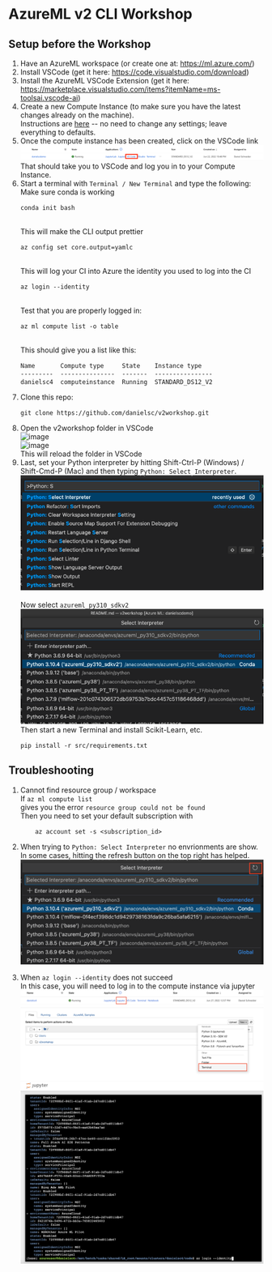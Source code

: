 # AzureML v2 CLI Workshop

## Setup before the Workshop

1. Have an AzureML workspace (or create one at: https://ml.azure.com/) 
2. Install VSCode (get it here: https://code.visualstudio.com/download)
3. Install the AzureML VSCode Extension (get it here: https://marketplace.visualstudio.com/items?itemName=ms-toolsai.vscode-ai)
2. Create a new Compute Instance (to make sure you have the latest changes already on the machine). <br>Instructions are [here](https://docs.microsoft.com/en-us/azure/machine-learning/how-to-create-manage-compute-instance?tabs=azure-studio#create) -- no need to change any settings; leave everything to defaults.
2. Once the compute instance has been created, click on the VSCode link
    <br>![](img/vscode-launch.png)
    <br>That should take you to VSCode and log you in to your Compute Instance.
2. Start a terminal with `Terminal / New Terminal` and type the following:
    <br>Make sure conda is working
    ```
    conda init bash
    ```
    <br>This will make the CLI output prettier
    ```
    az config set core.output=yamlc
    ```
    <br>This will log your CI into Azure the identity you used to log into the CI 
    ```
    az login --identity
    ```
    <br>Test that you are properly logged in:
    ```
    az ml compute list -o table
    ```
    <br>This should give you a list like this:
    ```
    Name       Compute type     State    Instance type
    ---------  ---------------  -------  ----------------
    danielsc4  computeinstance  Running  STANDARD_DS12_V2
    ```
7. Clone this repo:
    ```
    git clone https://github.com/danielsc/v2workshop.git
    ```
8. Open the v2workshop folder in VSCode
   <br>![image](https://user-images.githubusercontent.com/8079390/176018992-fe0d79b0-f9f9-4301-b42f-e995d86abe8c.png)
   <br>![image](https://user-images.githubusercontent.com/8079390/176017698-4521374c-4563-4ee4-a1b1-c6d5f6ba2d9f.png)
   <br>This will reload the folder in VSCode
2. Last, set your Python interpreter by hitting Shift-Ctrl-P (Windows) / Shift-Cmd-P (Mac) and then typing `Python: Select Interpreter`. 
    <br>![](img/select-interpreter.png)
    <br>
    <br>Now select `azureml_py310_sdkv2`
    <br>![](img/azureml_py310_sdkv2.png)
    <br>Then start a new Terminal and install Scikit-Learn, etc.
    ```
    pip install -r src/requirements.txt 
    ```
## Troubleshooting
1. Cannot find resource group / workspace
    <br>If `az ml compute list`
    <br>gives you the error `resource group could not be found`
    <br>Then you need to set your default subscription with 
    ```
        az account set -s <subscription_id>
    ```
2. When trying to `Python: Select Interpreter` no envrionments are show.
    <br>In some cases, hitting the refresh button on the top right has helped.
    <br>![](img/refresh_environments.png)

2. When `az login --identity` does not succeed
    <br>In this case, you will need to log in to the compute instance via jupyter
    <br>![](img/jupyter.png)
    <br>![](img/jupyter-terminal.png)
    <br>![](img/az-login-identity.png)

    
